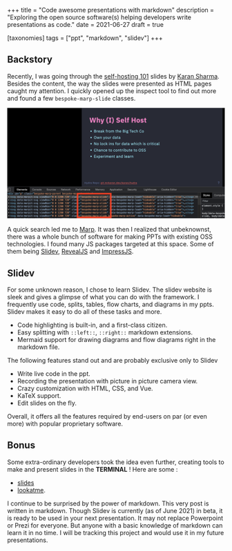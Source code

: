 +++
title = "Code awesome presentations with markdown"
description = "Exploring the open source software(s) helping developers write presentations as code."
date = 2021-06-27
draft = true

[taxonomies]
tags = ["ppt", "markdown", "slidev"]
+++

## Backstory
Recently, I was going through the [self-hosting 101](https://talks.mrkaran.dev/talks/foss-united-apr-2021.html) slides by [Karan Sharma](https://mrkaran.dev/). Besides the content, the way the slides were presented as HTML pages caught my attention. I quickly opened up the inspect tool to find out more and found a few `bespoke-marp-slide` classes.

![HTML Inspect tool on marp slides](inspect.png)

A quick search led me to [Marp](https://marp.app/). It was then I realized that unbeknownst, there was a whole bunch of software for making PPTs with existing OSS technologies. I found many JS packages targeted at this space. Some of them being [Slidev](https://sli.dev/), [RevealJS](https://revealjs.com/) and [ImpressJS](https://impress.js.org/#/bored).

## Slidev
For some unknown reason, I chose to learn Slidev. The slidev website is sleek and gives a glimpse of what you can do with the framework. I frequently use code, splits, tables, flow charts, and diagrams in my ppts. Slidev makes it easy to do all of these tasks and more.
* Code highlighting is built-in, and a first-class citizen.
* Easy splitting with `::left::`, `::right::` markdown extensions.
* Mermaid support for drawing diagrams and flow diagrams right in the markdown file.

The following features stand out and are probably exclusive only to Slidev
* Write live code in the ppt.
* Recording the presentation with picture in picture camera view.
* Crazy customization with HTML, CSS, and Vue.
* KaTeX support.
* Edit slides on the fly.

Overall, it offers all the features required by end-users on par (or even more) with popular proprietary software.

## Bonus
Some extra-ordinary developers took the idea even further, creating tools to make and present slides in the **TERMINAL** ! Here are some :
* [slides](https://github.com/maaslalani/slides) 
* [lookatme](https://github.com/d0c-s4vage/lookatme).

I continue to be surprised by the power of markdown. This very post is written in markdown. Though Slidev is currently (as of June 2021) in beta, it is ready to be used in your next presentation. It may not replace Powerpoint or Prezi for everyone. But anyone with a basic knowledge of markdown can learn it in no time. I will be tracking this project and would use it in my future presentations.
